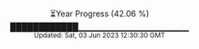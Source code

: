 <p align="center">
⏳Year Progress (42.06 %) <br>
████████████▁▁▁▁▁▁▁▁▁▁▁▁▁▁▁▁▁▁ <br>
<sub>Updated: Sat, 03 Jun 2023 12:30:30 GMT</sub>
</p>

